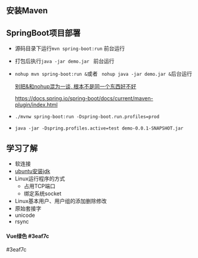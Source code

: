 ## 安装Maven

## SpringBoot项目部署

- 源码目录下运行`mvn spring-boot:run` 前台运行

- 打包后执行`java -jar demo.jar ` 前台运行

- `nohup mvn spring-boot:run &`或者 ` nohup java -jar demo.jar &`后台运行

  [别把&和nohup混为一谈, 根本不是同一个东西好不好](https://blog.csdn.net/stpeace/article/details/76389073)

  https://docs.spring.io/spring-boot/docs/current/maven-plugin/index.html

- `./mvnw spring-boot:run -Dspring-boot.run.profiles=prod`

- `java -jar -Dspring.profiles.active=test demo-0.0.1-SNAPSHOT.jar`

## 学习了解

- 软连接
- [ubuntu安装jdk ](https://blog.csdn.net/u012375858/article/details/54695661)
- Linux运行程序的方式
  - 占用TCP端口
  -  绑定系统socket
- Linux基本用户、用户组的添加删除修改
- 原始套接字
- unicode
- rsync

#### Vue绿色 \#3eaf7c

\#3eaf7c

